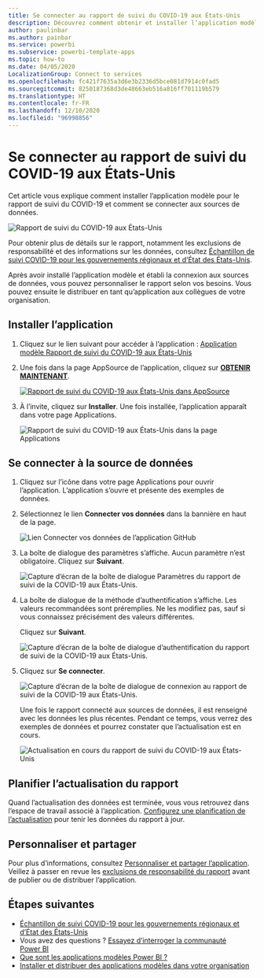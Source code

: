 ```yaml
---
title: Se connecter au rapport de suivi du COVID-19 aux États-Unis
description: Découvrez comment obtenir et installer l’application modèle Cas de COVID-19 aux États-Unis et comment se connecter aux données.
author: paulinbar
ms.author: painbar
ms.service: powerbi
ms.subservice: powerbi-template-apps
ms.topic: how-to
ms.date: 04/05/2020
LocalizationGroup: Connect to services
ms.openlocfilehash: fc421f7635a3d6e3b2336d5bce081d7914c0fad5
ms.sourcegitcommit: 8250187368d3de48663eb516a816ff701119b579
ms.translationtype: HT
ms.contentlocale: fr-FR
ms.lasthandoff: 12/10/2020
ms.locfileid: "96998856"
---
```

# <a name="connect-to-the-covid-19-us-tracking-report"></a>Se connecter au rapport de suivi du COVID-19 aux États-Unis
Cet article vous explique comment installer l’application modèle pour le rapport de suivi du COVID-19 et comment se connecter aux sources de données.

![Rapport de suivi du COVID-19 aux États-Unis](media/service-connect-to-covid-19-tracking/service-covid-19-us-tracking-report-title-screen.png)

Pour obtenir plus de détails sur le rapport, notamment les exclusions de responsabilité et des informations sur les données, consultez [Échantillon de suivi COVID-19 pour les gouvernements régionaux et d’État des États-Unis](../create-reports/sample-covid-19-us.md).

Après avoir installé l’application modèle et établi la connexion aux sources de données, vous pouvez personnaliser le rapport selon vos besoins. Vous pouvez ensuite le distribuer en tant qu’application aux collègues de votre organisation.

## <a name="install-the-app"></a>Installer l’application

1. Cliquez sur le lien suivant pour accéder à l’application : [Application modèle Rapport de suivi du COVID-19 aux États-Unis](https://app.powerbi.com/groups/me/getapps/services/pbi-contentpacks.covid19ms)

1. Une fois dans la page AppSource de l’application, cliquez sur [**OBTENIR MAINTENANT**](https://app.powerbi.com/groups/me/getapps/services/pbi-contentpacks.covid19ms).

    [![Rapport de suivi du COVID-19 aux États-Unis dans AppSource](media/service-connect-to-covid-19-tracking/service-covid-19-us-tracking-report-appsource-icon.png)](https://app.powerbi.com/groups/me/getapps/services/pbi-contentpacks.covid19ms)

1. À l’invite, cliquez sur **Installer**. Une fois installée, l’application apparaît dans votre page Applications.

   ![Rapport de suivi du COVID-19 aux États-Unis dans la page Applications](media/service-connect-to-covid-19-tracking/service-covid-19-us-tracking-report-apps-page-icon.png)

## <a name="connect-to-data-sources"></a>Se connecter à la source de données

1. Cliquez sur l’icône dans votre page Applications pour ouvrir l’application. L’application s’ouvre et présente des exemples de données.

1. Sélectionnez le lien **Connecter vos données** dans la bannière en haut de la page.

   ![Lien Connecter vos données de l’application GitHub](media/service-connect-to-covid-19-tracking/power-bi-covid-19-connect-data.png)

1. La boîte de dialogue des paramètres s’affiche. Aucun paramètre n’est obligatoire. Cliquez sur **Suivant**.

   ![Capture d’écran de la boîte de dialogue Paramètres du rapport de suivi de la COVID-19 aux États-Unis.](media/service-connect-to-covid-19-tracking/service-covid-19-us-tracking-report-parameters-dialog.png)

1. La boîte de dialogue de la méthode d’authentification s’affiche. Les valeurs recommandées sont préremplies. Ne les modifiez pas, sauf si vous connaissez précisément des valeurs différentes.

    Cliquez sur **Suivant**.

   ![Capture d’écran de la boîte de dialogue d’authentification du rapport de suivi de la COVID-19 aux États-Unis.](media/service-connect-to-covid-19-tracking/service-covid-19-us-tracking-report-authentication-dialog.png)

1. Cliquez sur **Se connecter**.

   ![Capture d’écran de la boîte de dialogue de connexion au rapport de suivi de la COVID-19 aux États-Unis.](media/service-connect-to-covid-19-tracking/service-covid-19-us-tracking-report-signin-dialog.png)
 
   Une fois le rapport connecté aux sources de données, il est renseigné avec les données les plus récentes. Pendant ce temps, vous verrez des exemples de données et pourrez constater que l’actualisation est en cours.

   ![Actualisation en cours du rapport de suivi du COVID-19 aux États-Unis](media/service-connect-to-covid-19-tracking/service-covid-19-us-tracking-report-refresh-monitor.png)

## <a name="schedule-report-refresh"></a>Planifier l’actualisation du rapport

Quand l’actualisation des données est terminée, vous vous retrouvez dans l’espace de travail associé à l’application. [Configurez une planification de l’actualisation](../connect-data/refresh-scheduled-refresh.md) pour tenir les données du rapport à jour.

## <a name="customize-and-share"></a>Personnaliser et partager

Pour plus d’informations, consultez [Personnaliser et partager l’application](../connect-data/service-template-apps-install-distribute.md#customize-and-share-the-app). Veillez à passer en revue les [exclusions de responsabilité du rapport](../create-reports/sample-covid-19-us.md#disclaimers) avant de publier ou de distribuer l’application.

## <a name="next-steps"></a>Étapes suivantes
* [Échantillon de suivi COVID-19 pour les gouvernements régionaux et d’État des États-Unis](../create-reports/sample-covid-19-us.md)
* Vous avez des questions ? [Essayez d’interroger la communauté Power BI](https://community.powerbi.com/)
* [Que sont les applications modèles Power BI ?](../connect-data/service-template-apps-overview.md)
* [Installer et distribuer des applications modèles dans votre organisation](../connect-data/service-template-apps-install-distribute.md)
